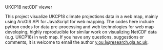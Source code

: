 UKCP18 netCDF viewer

This project visualize UKCP18 climate projections data in a web map, mainly using ArcGIS API for JavaScript for web mapping.
The codes here include python codes for data pre-processing and web technologies for web map developing, highly reproducible for similar work on visualizing NetCDF data (e.g. UKCP18) in web map. 
If you have any questions, suggestions or comments, it is welcome to email the author y.ou.1@research.gla.ac.uk.
